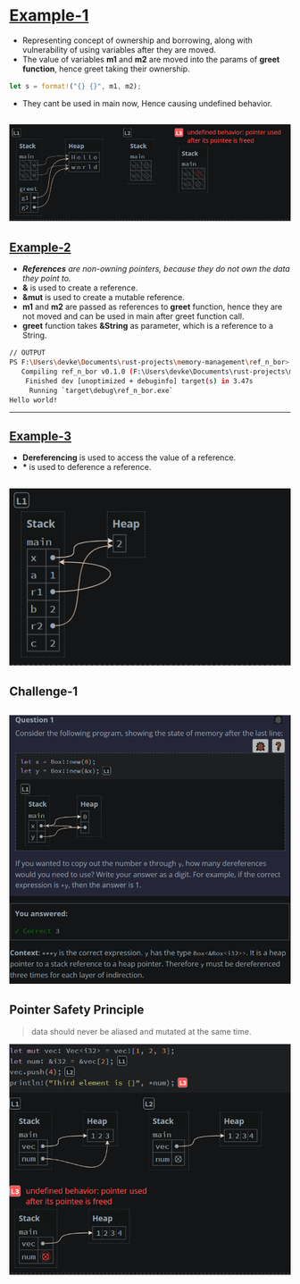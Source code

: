 # [Example-1](src/main.rs)
- Representing concept of ownership and borrowing, along with vulnerability of using variables after they are moved.
- The value of variables **m1** and **m2** are moved into the params of **greet function**, hence greet taking their ownership.
```rust
let s = format!("{} {}", m1, m2);
```
- They cant be used in main now, Hence causing undefined behavior.

![example-1](images/example-1.png)
---
## [Example-2](src/main.rs)
- ***References** are non-owning pointers, because they do not own the data they point to.*
- **&** is used to create a reference.
- **&mut** is used to create a mutable reference.
- **m1** and **m2** are passed as references to **greet** function, hence they are not moved and can be used in main after greet function call.
- **greet** function takes **&String** as parameter, which is a reference to a String.
```bash
// OUTPUT
PS F:\Users\devke\Documents\rust-projects\memory-management\ref_n_bor> cargo run
   Compiling ref_n_bor v0.1.0 (F:\Users\devke\Documents\rust-projects\memory-management\ref_n_bor)
    Finished dev [unoptimized + debuginfo] target(s) in 3.47s
     Running `target\debug\ref_n_bor.exe`
Hello world!
```
---
## [Example-3](src/main.rs)
- **Dereferencing** is used to access the value of a reference.
- **\*** is used to deference a reference.

![example-3](images/example-3.png)
---

## Challenge-1
![challenge-1](images/challenge-1.png)
---
## Pointer Safety Principle
> data should never be aliased and mutated at the same time.

![example-4](images/example-4.png)
